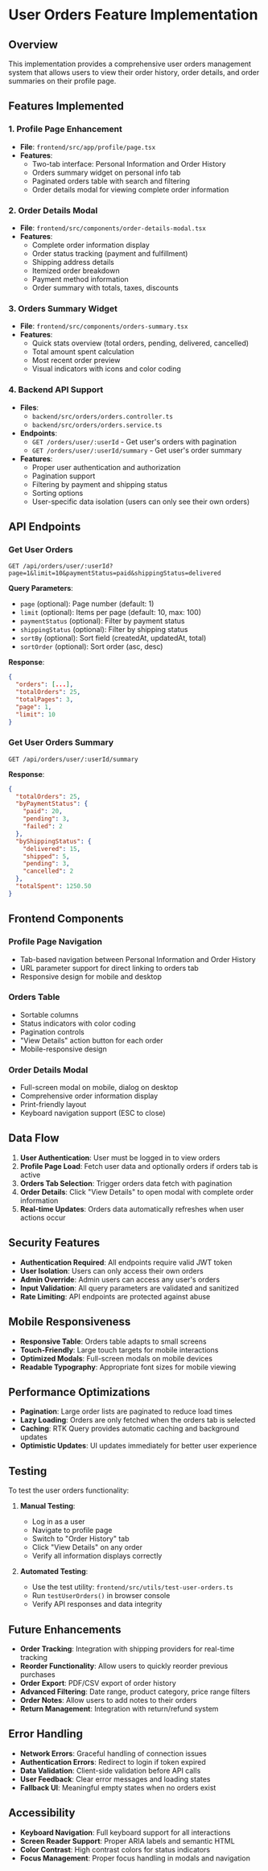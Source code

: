 # User Orders Feature Implementation

## Overview
This implementation provides a comprehensive user orders management system that allows users to view their order history, order details, and order summaries on their profile page.

## Features Implemented

### 1. **Profile Page Enhancement**
- **File**: `frontend/src/app/profile/page.tsx`
- **Features**:
  - Two-tab interface: Personal Information and Order History
  - Orders summary widget on personal info tab
  - Paginated orders table with search and filtering
  - Order details modal for viewing complete order information

### 2. **Order Details Modal**
- **File**: `frontend/src/components/order-details-modal.tsx`
- **Features**:
  - Complete order information display
  - Order status tracking (payment and fulfillment)
  - Shipping address details
  - Itemized order breakdown
  - Payment method information
  - Order summary with totals, taxes, discounts

### 3. **Orders Summary Widget**
- **File**: `frontend/src/components/orders-summary.tsx`
- **Features**:
  - Quick stats overview (total orders, pending, delivered, cancelled)
  - Total amount spent calculation
  - Most recent order preview
  - Visual indicators with icons and color coding

### 4. **Backend API Support**
- **Files**: 
  - `backend/src/orders/orders.controller.ts`
  - `backend/src/orders/orders.service.ts`
- **Endpoints**:
  - `GET /orders/user/:userId` - Get user's orders with pagination
  - `GET /orders/user/:userId/summary` - Get user's order summary
- **Features**:
  - Proper user authentication and authorization
  - Pagination support
  - Filtering by payment and shipping status
  - Sorting options
  - User-specific data isolation (users can only see their own orders)

## API Endpoints

### Get User Orders
```
GET /api/orders/user/:userId?page=1&limit=10&paymentStatus=paid&shippingStatus=delivered
```

**Query Parameters**:
- `page` (optional): Page number (default: 1)
- `limit` (optional): Items per page (default: 10, max: 100)
- `paymentStatus` (optional): Filter by payment status
- `shippingStatus` (optional): Filter by shipping status
- `sortBy` (optional): Sort field (createdAt, updatedAt, total)
- `sortOrder` (optional): Sort order (asc, desc)

**Response**:
```json
{
  "orders": [...],
  "totalOrders": 25,
  "totalPages": 3,
  "page": 1,
  "limit": 10
}
```

### Get User Orders Summary
```
GET /api/orders/user/:userId/summary
```

**Response**:
```json
{
  "totalOrders": 25,
  "byPaymentStatus": {
    "paid": 20,
    "pending": 3,
    "failed": 2
  },
  "byShippingStatus": {
    "delivered": 15,
    "shipped": 5,
    "pending": 3,
    "cancelled": 2
  },
  "totalSpent": 1250.50
}
```

## Frontend Components

### Profile Page Navigation
- Tab-based navigation between Personal Information and Order History
- URL parameter support for direct linking to orders tab
- Responsive design for mobile and desktop

### Orders Table
- Sortable columns
- Status indicators with color coding
- Pagination controls
- "View Details" action button for each order
- Mobile-responsive design

### Order Details Modal
- Full-screen modal on mobile, dialog on desktop
- Comprehensive order information display
- Print-friendly layout
- Keyboard navigation support (ESC to close)

## Data Flow

1. **User Authentication**: User must be logged in to view orders
2. **Profile Page Load**: Fetch user data and optionally orders if orders tab is active
3. **Orders Tab Selection**: Trigger orders data fetch with pagination
4. **Order Details**: Click "View Details" to open modal with complete order information
5. **Real-time Updates**: Orders data automatically refreshes when user actions occur

## Security Features

- **Authentication Required**: All endpoints require valid JWT token
- **User Isolation**: Users can only access their own orders
- **Admin Override**: Admin users can access any user's orders
- **Input Validation**: All query parameters are validated and sanitized
- **Rate Limiting**: API endpoints are protected against abuse

## Mobile Responsiveness

- **Responsive Table**: Orders table adapts to small screens
- **Touch-Friendly**: Large touch targets for mobile interactions
- **Optimized Modals**: Full-screen modals on mobile devices
- **Readable Typography**: Appropriate font sizes for mobile viewing

## Performance Optimizations

- **Pagination**: Large order lists are paginated to reduce load times
- **Lazy Loading**: Orders are only fetched when the orders tab is selected
- **Caching**: RTK Query provides automatic caching and background updates
- **Optimistic Updates**: UI updates immediately for better user experience

## Testing

To test the user orders functionality:

1. **Manual Testing**:
   - Log in as a user
   - Navigate to profile page
   - Switch to "Order History" tab
   - Click "View Details" on any order
   - Verify all information displays correctly

2. **Automated Testing**:
   - Use the test utility: `frontend/src/utils/test-user-orders.ts`
   - Run `testUserOrders()` in browser console
   - Verify API responses and data integrity

## Future Enhancements

- **Order Tracking**: Integration with shipping providers for real-time tracking
- **Reorder Functionality**: Allow users to quickly reorder previous purchases
- **Order Export**: PDF/CSV export of order history
- **Advanced Filtering**: Date range, product category, price range filters
- **Order Notes**: Allow users to add notes to their orders
- **Return Management**: Integration with return/refund system

## Error Handling

- **Network Errors**: Graceful handling of connection issues
- **Authentication Errors**: Redirect to login if token expired
- **Data Validation**: Client-side validation before API calls
- **User Feedback**: Clear error messages and loading states
- **Fallback UI**: Meaningful empty states when no orders exist

## Accessibility

- **Keyboard Navigation**: Full keyboard support for all interactions
- **Screen Reader Support**: Proper ARIA labels and semantic HTML
- **Color Contrast**: High contrast colors for status indicators
- **Focus Management**: Proper focus handling in modals and navigation